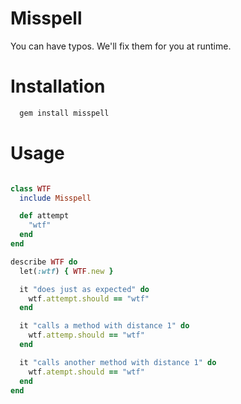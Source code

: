 Misspell
====================

You can have typos. We'll fix them for you at runtime. 

Installation
====================

```bash
  gem install misspell
```

Usage
====================

```ruby

class WTF
  include Misspell

  def attempt
    "wtf"
  end
end

describe WTF do
  let(:wtf) { WTF.new }

  it "does just as expected" do
    wtf.attempt.should == "wtf"
  end

  it "calls a method with distance 1" do
    wtf.attemp.should == "wtf"
  end

  it "calls another method with distance 1" do
    wtf.atempt.should == "wtf"
  end 
end

```
